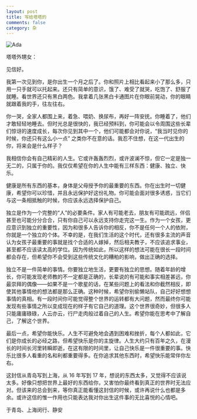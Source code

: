 ```yaml
---
layout: post
title: 写给塔塔的
comments: false
category: 杂
---
```


![Ada](https://blog.mforever78.com/images/for_ada.jpg)

塔塔外甥女：

见信好。

我第一次见到你，是你出生一个月之后了。你和照片上相比看起来小了那么多，只用一只手就可以托起来。还只有简单的意识，饿了、难受了就哭，吃饱了、舒服了就睡。看世界还只有黑白两色。我拿着几张黑白卡通图片在你眼前晃动，你的眼睛就跟着我的手，往左往右。

你一哭，全家人都围上来，着急、喂奶、换尿布，再好一阵安抚。你睡着了，他们才敢轻轻地睡去。但时光总是很快的，我已经预料到，你可能会以令周围这些长辈们惊讶的速度成长，每次你见到其中一个，他们可能都会对你说，“我当时见你的时候，你还只有这么小一点” 之类你不在意的话。我忍不住想，在这一代出生的你，将来会是什么样子？

我相信你会有自己精彩的人生。它或许轰轰烈烈，或许波澜不惊，但它一定是独一无二的，只属于你的。我仅仅希望在你的人生中能有三样东西：健康、独立、快乐。

健康是所有东西的基本，身体是父母授予你的最重要的东西。你在出生时一切健康，希望你可以珍惜，并且永远保护好这份礼物。你可能会面对很多诱惑，当它们与这一条相抵触的时候，你应该永远选择保护自己。

独立是作为一个完整的“人”的必要条件。家人有可能老去，朋友有可能疏远，伴侣甚至也可能分分合合，只有你自己可以永远支持你走完这一生。作为一个女孩，更应意识到独立的重要性，因为和很多人告诉你的相反，你不是任何一个人的依附，你就是一个独立的个体。不幸的是，在我们生活的这个时代，还有很多主流的声音认为女孩子最重要的事就是找个合适的人嫁掉，然后相夫教子，不应该追求事业，甚至都不应该读太高的学位。因为传统如此，所以这样的想法可能在很长一段时间都会存在，但希望你不会受到这些传统文化的糟粕的影响，做出正确的选择。

独立不是一件简单的事情。你要独立地生活，更要有独立的思想。随着年龄的增长，你可能发现老师教的不一定都是正确的，长辈说的有可能和事实相差甚远，你最崇拜的偶像——如果不是一个歌星的话，在某些问题上的看法和你截然相反，即使其他事情他的想法都是那么正确。这种时候，希望你别偷懒站队，自己好好想想事情的真相。有一段时间你可能觉得整个世界的运转都有大问题，然而最终你可能发现有些事情之所以变成现在的样子有它自己的道理。这个世界很奇妙，但很多人只能庸庸碌碌，人云亦云，行尸走肉般过着自己的人生。希望你能在思考中了解自己，了解这个世界。

最后一点，希望你能快乐。人生不可避免地会遇到困难和挫折，每个人都如此，它们是你成长的必经之路，但希望快乐是你的主旋律。人生大约只有百年之久，在漫长的时间长河里转瞬即逝，在这有限的时间里，让自己快乐是一件很重要的事。快乐比很多人看重的名和利都重要得多。在你追求其他东西时，希望快乐能常伴你左右。

这封信从青岛写到上海，从 16 年写到 17 年，想说的东西太多，又觉得不应该说太多。好像只想把世界上最好的东西给你，又害怕你最终看到真正的世界时无法应对。但该来的总会到来，等你真正能看懂这封信的时候，或许再说什么也都是多余。或许这信的惟一作用也只能表达我对你出生这件事的无比喜悦的心情吧。

于青岛、上海闵行、静安
